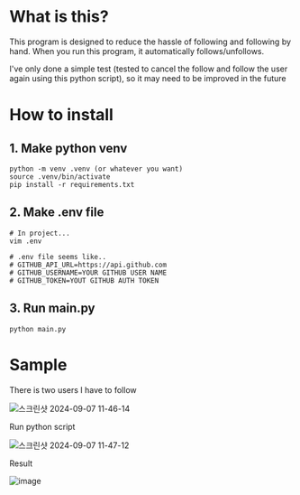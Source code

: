 # What is this?

This program is designed to reduce the hassle of following and following by hand. When you run this program, it automatically follows/unfollows.

I've only done a simple test (tested to cancel the follow and follow the user again using this python script), so it may need to be improved in the future

# How to install

## 1. Make python venv
```shell
python -m venv .venv (or whatever you want)
source .venv/bin/activate
pip install -r requirements.txt
```

## 2. Make .env file

```shell
# In project...
vim .env

# .env file seems like..
# GITHUB_API_URL=https://api.github.com
# GITHUB_USERNAME=YOUR GITHUB USER NAME
# GITHUB_TOKEN=YOUT GITHUB AUTH TOKEN
```

## 3. Run main.py
```shell
python main.py
```

# Sample

There is two users I have to follow

![스크린샷 2024-09-07 11-46-14](https://github.com/user-attachments/assets/a1708383-8ac6-4986-a362-398e443b2043)

Run python script

![스크린샷 2024-09-07 11-47-12](https://github.com/user-attachments/assets/614e255d-0ccb-4b0f-ac12-b9c9d65dc04b)

Result

![image](https://github.com/user-attachments/assets/53db713c-6801-4b22-b9aa-86f731df7a2f)
